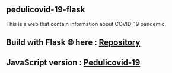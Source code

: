 ## pedulicovid-19-flask

This is a web that contain information about COVID-19 pandemic.

## Build with Flask 🌐 here :  [Repository](https://arifian853.github.io/pedulicovid-19-flask)

## JavaScript version : [Pedulicovid-19](https://arifian853.github.io/pedulicovid-19)
